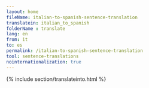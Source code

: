 ```yaml
---
layout: home
fileName: italian-to-spanish-sentence-translation
translatein: italian_to_spanish
folderName : translate
lang: en
from: it
to: es
permalink: /italian-to-spanish-sentence-translation
tool: sentence-translations
nointernationalization: true
---
```

{% include section/translateinto.html %}
